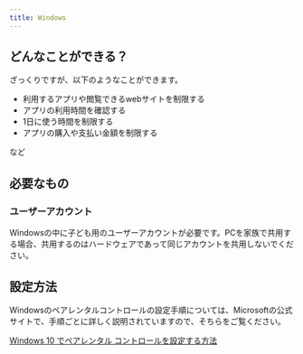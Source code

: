 ```yaml
---
title: Windows
---
```

## どんなことができる？
ざっくりですが、以下のようなことができます。

- 利用するアプリや閲覧できるwebサイトを制限する
- アプリの利用時間を確認する
- 1日に使う時間を制限する
- アプリの購入や支払い金額を制限する

など

## 必要なもの
### ユーザーアカウント
Windowsの中に子ども用のユーザーアカウントが必要です。PCを家族で共用する場合、共用するのはハードウェアであって同じアカウントを共用しないでください。


## 設定方法
Windowsのペアレンタルコントロールの設定手順については、Microsoftの公式サイトで、手順ごとに詳しく説明されていますので、そちらをご覧ください。

[Windows 10 でペアレンタル コントロールを設定する方法](https://www.microsoft.com/ja-jp/atlife/article-kids-windows-parental-controls.aspx)
